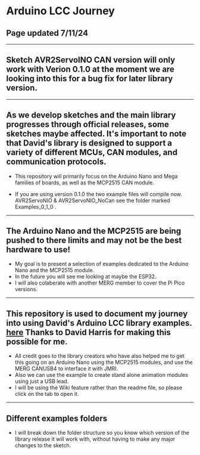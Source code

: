 # Arduino LCC Journey

## Page updated 7/11/24

----

## Sketch AVR2ServoINO CAN version will only work with Verion 0.1.0 at the moment we are looking into this for a bug fix for later library version.

----

## As we develop sketches and the main library progresses through official releases, some sketches maybe affected. It's important to note that David's library is designed to support a variety of different MCUs, CAN modules, and communication protocols.

- This repository will primarily focus on the Arduino Nano and Mega families of boards, as well as the MCP2515 CAN module.

- If you are using version 0.1.0 the two example files will compile now. AVR2ServoNIO & AVR2ServoNIO_NoCan see the folder marked Examples_0_1_0 .

----

## The Arduino Nano and the MCP2515 are being pushed to there limits and may not be the best hardware to use!

- My goal is to present a selection of examples dedicated to the Arduino Nano and the MCP2515 module.
- In the future you will see me looking at maybe the ESP32.
- I will also colaberate with another MERG member to cover the Pi Pico versions.

----

## This repository is used to document my journey into using David's Arduino LCC library examples. [here](https://github.com/openlcb/OpenLCB_Single_Thread) Thanks to David Harris for making this possible for me.

- All credit goes to the library creators who have also helped me to get this going on an Arduino Nano using the MCP2515 modules, and use the MERG CANUSB4 to interface it with JMRI.
- Also we can use the example to create stand alone animation modules using just a USB lead.
- I will be using the Wiki feature rather than the readme file, so please click on the tab to open it.

----

## Different examples folders

- I will break down the folder structure so you know which version of the library release it will work with, without having to make any major changes to the sketch.



